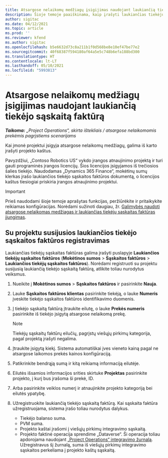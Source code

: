 ```yaml
---
title: Atsargose nelaikomų medžiagų įsigijimas naudojant laukiančią tiekėjo sąskaitą faktūrą
description: Šioje temoje paaiškinama, kaip įrašyti laukiančias tiekėjų sąskaitas faktūras.
author: sigitac
ms.date: 04/12/2021
ms.topic: article
ms.prod: ''
ms.reviewer: kfend
ms.author: sigitac
ms.openlocfilehash: b5e6632d73c8a211b1f0d568be8e10ef47be77e2
ms.sourcegitcommit: 40f68387f594180af64a5e5c748b6efa188bd300
ms.translationtype: HT
ms.contentlocale: lt-LT
ms.lasthandoff: 05/10/2021
ms.locfileid: "5993813"
---
```

# <a name="purchase-non-stocked-materials-using-a-pending-vendor-invoice"></a>Atsargose nelaikomų medžiagų įsigijimas naudojant laukiančią tiekėjo sąskaitą faktūrą

_**Taikoma:** „Project Operations“, skirta ištekliais / atsargose nelaikomomis prekėmis pagrįstiems scenarijams_

Kai įmonė projektui įsigyja atsargose nelaikomų medžiagų, galima iš karto įrašyti projekto kaštus. 

Pavyzdžiui, „Contoso Robotics US“ vykdo įrangos atnaujinimo projektą ir turi gauti programinės įrangos licencijų. Šios licencijos įsigyjamos iš trečiosios šalies tiekėjo.  Naudodamas „Dynamics 365 Finance“, mokėtinų sumų klerkas įrašo laukiančios tiekėjo sąskaitos faktūros dokumentą, o licencijos kaštus tiesiogiai priskiria įrangos atnaujinimo projektui. 

> [!IMPORTANT]
> Prieš naudodami šioje temoje aprašytas funkcijas, peržiūrėkite ir pritaikykite reikiamas konfigūracijas. Norėdami sužinoti daugiau, žr. [Galimybės naudoti atsargose nelaikomas medžiagas ir laukiančias tiekėjų sąskaitas faktūras įjungimas](configure-materials-nonstocked.md). 

## <a name="post-a-project-related-pending-vendor-invoice"></a>Su projektu susijusios laukiančios tiekėjo sąskaitos faktūros registravimas 

Laukiančias tiekėjų sąskaitas faktūras galima įrašyti puslapyje **Laukiančios tiekėjų sąskaitos faktūros** (**Mokėtinos sumos** > **Sąskaitos faktūros** > **Laukiančios tiekėjų sąskaitos faktūros**). Norėdami registruoti su projektu susijusią laukiančią tiekėjo sąskaitą faktūrą, atlikite toliau nurodytus veiksmus.

1. Nueikite į **Mokėtinos sumos** > **Sąskaitos faktūros** ir pasirinkite **Nauja**. 
2. Lauke **Sąskaitos faktūros klientas** pasirinkite tiekėją, o lauke **Numeris** įveskite tiekėjo sąskaitos faktūros identifikavimo duomenis.
3. Į tiekėjo sąskaitą faktūrą įtraukite eilutę, o lauke **Prekės numeris** pasirinkite iš tiekėjo įsigytą atsargose nelaikomą prekę. 

    > [!NOTE]
    > Tiekėjų sąskaitų faktūrų eilučių, pagrįstų viešųjų pirkimų kategorija, pagal projektą įrašyti negalima. 
    
5. Įtraukite įsigytą kiekį. Sistema automatiškai įves vieneto kainą pagal ne atsargose laikomos prekės kainos konfigūraciją. 
6. Patikrinkite bendrąją sumą ir kitą reikiamą informaciją eilutėje.
7. Eilutės išsamios informacijos srities skirtuke **Projektas** pasirinkite projekto, į kurį bus įrašoma ši prekė, ID.
8. Arba pasirinkite veiklos numerį ir atnaujinkite projekto kategoriją bei eilutės ypatybę.
9. Užregistruokite laukiančią tiekėjo sąskaitą faktūrą. Kai sąskaita faktūra užregistruojama, sistema įrašo toliau nurodytus dalykus.
    
    - Tiekėjo balanso suma.
    - PVM suma.
    - Projekto kaštai įrašomi į viešųjų pirkimų integravimo sąskaitą.
    - Projekto faktinė operacija sprendime „Dataverse“. Ši operacija toliau apdorojama naudojant [„Project Operations“ integravimo žurnalą](../project-accounting/project-operations-integration-journal.md). Užregistravus šį žurnalą, suma iš viešųjų pirkimų integravimo sąskaitos perkeliama į projekto kaštų sąskaitą.
